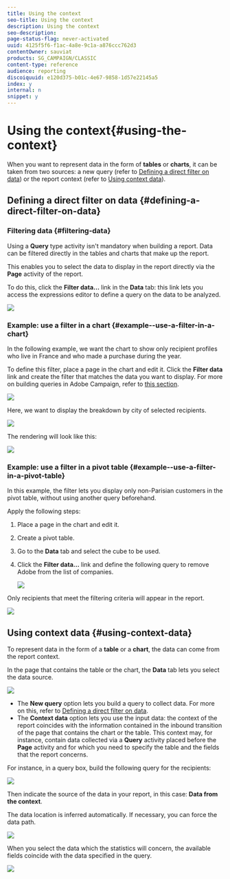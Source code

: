 ```yaml
---
title: Using the context
seo-title: Using the context
description: Using the context
seo-description: 
page-status-flag: never-activated
uuid: 4125f5f6-f1ac-4a8e-9c1a-a876ccc762d3
contentOwner: sauviat
products: SG_CAMPAIGN/CLASSIC
content-type: reference
audience: reporting
discoiquuid: e120d375-b01c-4e67-9858-1d57e22145a5
index: y
internal: n
snippet: y
---
```


# Using the context{#using-the-context}

When you want to represent data in the form of **tables** or **charts**, it can be taken from two sources: a new query (refer to [Defining a direct filter on data](../../reporting/using/using-the-context.md#defining-a-direct-filter-on-data)) or the report context (refer to [Using context data](../../reporting/using/using-the-context.md#using-context-data)).

## Defining a direct filter on data {#defining-a-direct-filter-on-data}

### Filtering data {#filtering-data}

Using a **Query** type activity isn't mandatory when building a report. Data can be filtered directly in the tables and charts that make up the report.

This enables you to select the data to display in the report directly via the **Page** activity of the report.

To do this, click the **Filter data...** link in the **Data** tab: this link lets you access the expressions editor to define a query on the data to be analyzed.

![](assets/reporting_filter_data_from_page.png)

### Example: use a filter in a chart {#example--use-a-filter-in-a-chart}

In the following example, we want the chart to show only recipient profiles who live in France and who made a purchase during the year.

To define this filter, place a page in the chart and edit it. Click the **Filter data** link and create the filter that matches the data you want to display. For more on building queries in Adobe Campaign, refer to [this section](/platform/using/about-queries-in-campaign.md).

![](assets/s_ncs_advuser_report_wizard_029.png)

Here, we want to display the breakdown by city of selected recipients.

![](assets/reporting_graph_with_2vars.png)

The rendering will look like this: 

![](assets/reporting_graph_with_2vars_preview.png)

### Example: use a filter in a pivot table {#example--use-a-filter-in-a-pivot-table}

In this example, the filter lets you display only non-Parisian customers in the pivot table, without using another query beforehand.

Apply the following steps:

1. Place a page in the chart and edit it.
1. Create a pivot table.
1. Go to the **Data** tab and select the cube to be used.
1. Click the **Filter data...** link and define the following query to remove Adobe from the list of companies.

   ![](assets/s_ncs_advuser_report_display_03.png)

Only recipients that meet the filtering criteria will appear in the report.

![](assets/s_ncs_advuser_report_display_04.png)

## Using context data {#using-context-data}

To represent data in the form of a **table** or a **chart**, the data can come from the report context.

In the page that contains the table or the chart, the **Data** tab lets you select the data source. 

![](assets/s_ncs_advuser_report_datasource_3.png)

* The **New query** option lets you build a query to collect data. For more on this, refer to [Defining a direct filter on data](../../reporting/using/using-the-context.md#defining-a-direct-filter-on-data).
* The **Context data** option lets you use the input data: the context of the report coincides with the information contained in the inbound transition of the page that contains the chart or the table. This context may, for instance, contain data collected via a **Query** activity placed before the **Page** activity and for which you need to specify the table and the fields that the report concerns.

For instance, in a query box, build the following query for the recipients:

![](assets/s_ncs_advuser_report_datasource_2.png)

Then indicate the source of the data in your report, in this case: **Data from the context**.

The data location is inferred automatically. If necessary, you can force the data path.

![](assets/s_ncs_advuser_report_datasource_4.png)

When you select the data which the statistics will concern, the available fields coincide with the data specified in the query.

![](assets/s_ncs_advuser_report_datasource_1.png)

